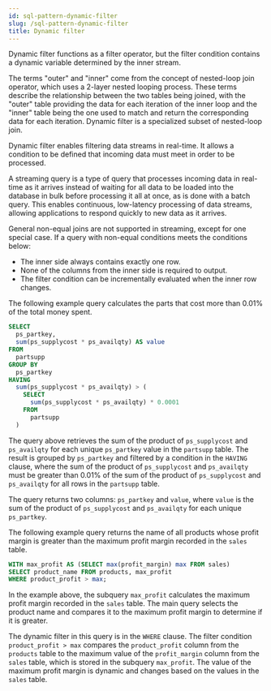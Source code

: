 ```yaml
---
id: sql-pattern-dynamic-filter
slug: /sql-pattern-dynamic-filter
title: Dynamic filter
---
```


Dynamic filter functions as a filter operator, but the filter condition contains a dynamic variable determined by the inner stream.

The terms "outer" and "inner" come from the concept of nested-loop join operator, which uses a 2-layer nested looping process. These terms describe the relationship between the two tables being joined, with the "outer" table providing the data for each iteration of the inner loop and the "inner" table being the one used to match and return the corresponding data for each iteration. Dynamic filter is a specialized subset of nested-loop join.

Dynamic filter enables filtering data streams in real-time. It allows a condition to be defined that incoming data must meet in order to be processed.

A streaming query is a type of query that processes incoming data in real-time as it arrives instead of waiting for all data to be loaded into the database in bulk before processing it all at once, as is done with a batch query. This enables continuous, low-latency processing of data streams, allowing applications to respond quickly to new data as it arrives. 

General non-equal joins are not supported in streaming, except for one special case. If a query with non-equal conditions meets the conditions below:

- The inner side always contains exactly one row.
- None of the columns from the inner side is required to output.
- The filter condition can be incrementally evaluated when the inner row changes.



The following example query calculates the parts that cost more than 0.01% of the total money spent.

```sql
SELECT
  ps_partkey,
  sum(ps_supplycost * ps_availqty) AS value
FROM
  partsupp
GROUP BY
  ps_partkey
HAVING
  sum(ps_supplycost * ps_availqty) > (
    SELECT
      sum(ps_supplycost * ps_availqty) * 0.0001
    FROM
      partsupp
  )
```

The query above retrieves the sum of the product of `ps_supplycost` and `ps_availqty` for each unique `ps_partkey` value in the `partsupp` table. The result is grouped by `ps_partkey` and filtered by a condition in the `HAVING` clause, where the sum of the product of `ps_supplycost` and `ps_availqty` must be greater than 0.01% of the sum of the product of `ps_supplycost` and `ps_availqty` for all rows in the `partsupp` table.

The query returns two columns: `ps_partkey` and `value`, where `value` is the sum of the product of `ps_supplycost` and `ps_availqty` for each unique `ps_partkey`.




The following example query returns the name of all products whose profit margin is greater than the maximum profit margin recorded in the `sales` table.



```sql
WITH max_profit AS (SELECT max(profit_margin) max FROM sales) 
SELECT product_name FROM products, max_profit 
WHERE product_profit > max;
```


In the example above, the subquery `max_profit` calculates the maximum profit margin recorded in the `sales` table. The main query selects the product name and compares it to the maximum profit margin to determine if it is greater.

The dynamic filter in this query is in the `WHERE` clause. The filter condition `product_profit > max` compares the `product_profit` column from the `products` table to the maximum value of the `profit_margin` column from the `sales` table, which is stored in the subquery `max_profit`. The value of the maximum profit margin is dynamic and changes based on the values in the `sales` table.










